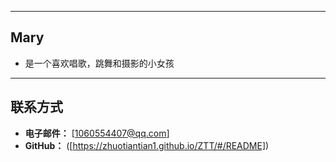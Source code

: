
---

## Mary

- 是一个喜欢唱歌，跳舞和摄影的小女孩
---

## 联系方式

- **电子邮件：** [1060554407@qq.com]
- **GitHub：** ([https://zhuotiantian1.github.io/ZTT/#/README])

